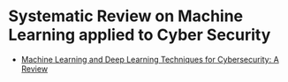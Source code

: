 # Systematic Review on Machine Learning applied to Cyber Security

- [Machine Learning and Deep Learning Techniques for Cybersecurity: A Review](./systematic_review_1.pdf)
